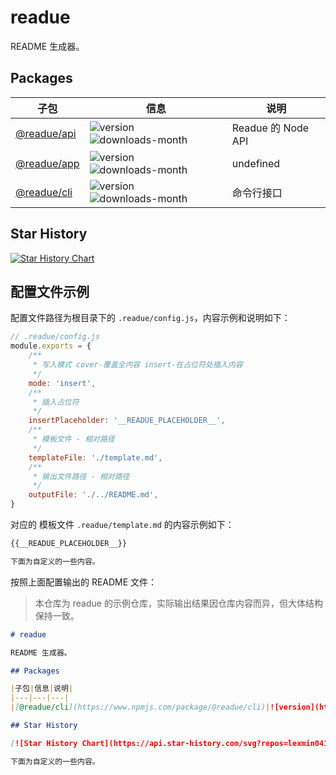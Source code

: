 # readue

README 生成器。

## Packages

|子包|信息|说明|
|---|---|---|
|[@readue/api](https://www.npmjs.com/package/@readue/api)|![version](https://img.shields.io/npm/v/@readue/api)  ![downloads-month](https://img.shields.io/npm/dm/@readue/api)|Readue 的 Node API|
|[@readue/app](https://www.npmjs.com/package/@readue/app)|![version](https://img.shields.io/npm/v/@readue/app)  ![downloads-month](https://img.shields.io/npm/dm/@readue/app)|undefined|
|[@readue/cli](https://www.npmjs.com/package/@readue/cli)|![version](https://img.shields.io/npm/v/@readue/cli)  ![downloads-month](https://img.shields.io/npm/dm/@readue/cli)|命令行接口|

## Star History

[![Star History Chart](https://api.star-history.com/svg?repos=lexmin0412/readue&type=Timeline)](https://star-history.com/#lexmin0412/readue&Timeline)

## 配置文件示例

配置文件路径为根目录下的 `.readue/config.js`，内容示例和说明如下：

```js
// .readue/config.js
module.exports = {
	/**
	 * 写入模式 cover-覆盖全内容 insert-在占位符处插入内容
	 */
	mode: 'insert',
	/**
	 * 插入占位符
	 */
	insertPlaceholder: '__READUE_PLACEHOLDER__',
	/**
	 * 模板文件 - 相对路径
	 */
	templateFile: './template.md',
	/**
	 * 输出文件路径 - 相对路径
	 */
	outputFile: './../README.md',
}
```

对应的 模板文件 `.readue/template.md` 的内容示例如下：

```markdown
{{__READUE_PLACEHOLDER__}}

下面为自定义的一些内容。
```

按照上面配置输出的 README 文件：

> 本仓库为 readue 的示例仓库，实际输出结果因仓库内容而异，但大体结构保持一致。

```markdown
# readue

README 生成器。

## Packages

|子包|信息|说明|
|---|---|---|
|[@readue/cli](https://www.npmjs.com/package/@readue/cli)|![version](https://img.shields.io/npm/v/@readue/cli)  ![downloads-month](https://img.shields.io/npm/dm/@readue/cli)|命令行接口|

## Star History

[![Star History Chart](https://api.star-history.com/svg?repos=lexmin0412/readue&type=Timeline)](https://star-history.com/#lexmin0412/readue&Timeline)

下面为自定义的一些内容。
```

